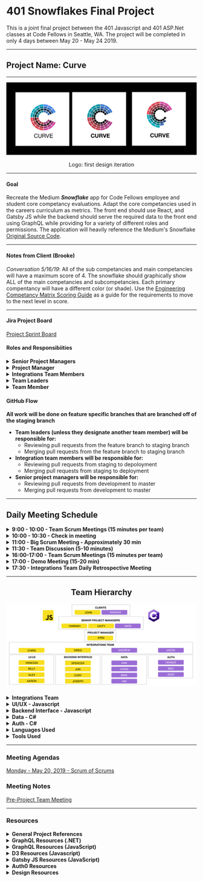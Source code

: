 # 401 Snowflakes Final Project
This is a joint final project between the 401 Javascript and 401 ASP.Net classes at Code Fellows in Seattle, WA. The project will be completed in only 4 days between May 20 - May 24 2019.

---
## Project Name: Curve
---
<p align="center">
<img src="./styles/logos/round1.jpg" />
</p>
<p align="center">
Logo: first design iteration
</p>

---

#### Goal
Recreate the Medium **_Snowflake_** app for Code Fellows employee and student core competancy evaluations. Adapt the core competancies used in the careers curriculum as metrics. The front end should use React, and Gatsby JS while the backend should serve the required data to the front end using GraphQL while providing for a variety of different roles and permissions.
The application will heavily reference the Medium's Snowflake [Original Source Code](https://github.com/CodeFellows-Curve/snowflake).

<!-- --- -->

<!-- #### Table of Contents
* [Project Board]()
* [Roles and Responsibilities]()
* [GitHub Workflow]()
* [Daily Schedule]()
* [Team Heirarchy]()
  * [Integrations Team Resources]()
  * [UI/UX Team Resources]()
  * [Backend Integration]()
  * [Data]()
  * [Auth]()
* [Meetings]()
  * [Meeting Notes]()
  * [Meeting Agendas]()
* [Project References]() -->

---

#### Notes from Client (Brooke)
_Conversation 5/16/19_: All of the sub competancies and main competancies will have a maximum score of 4. The snowflake should graphically show ALL of the main competancies and subcompetancies. Each primary compentancy will have a different color (or shade). Use the [Engineering Competancy Matrix Scoring Guide](https://docs.google.com/spreadsheets/d/131XZCEb8LoXqy79WWrhCX4sBnGhCM1nAIz4feFZJsEo/edit#gid=0) as a guide for the requirements to move to the next level in score.

---

<!-- #### Project Description
_Pending_ -->

#### Jira Project Board
[Project Sprint Board](https://401curve.atlassian.net/secure/RapidBoard.jspa?rapidView=1&projectKey=CUR)

#### Roles and Responsibiities
<details>
  <summary><b>Senior Project Managers</b></summary>
  <p><b>Responsibilities</b></p>
    <ul>
      <li>Assist with problem solving as requested</li>
      <li>Participate in scrum meetings</li>
      <li>Review pull requests from deployment to master branches in GitHub</li>
      <li>Merge pull requests from deployment to master branches in GitHub</li>
    </ul>
</details>
<details>
  <summary><b>Project Manager</b></summary>
  <p><b>Responsibilities</b></p>
    <ul>
      <li>Coordinate daily project timelines</li>
      <li>Participate in all scrum meetings</li>
      <li>Lead team meetings</li>
      <li>Manage Jira project board</li>
      <li>Prepare meeting agendas from integration team feedback</li>
      <li>Assist with other tasks as requested</li>
    </ul>
</details>
<details>
  <summary><b>Integrations Team Members</b></summary>
  <p><b>Responsibilities</b></p>
    <ul>
      <li>Facilitate communications between teams</li>
      <li>Participate in scrum of scrum meeting, team specific meetings and end of day planning meeting</li>
      <li>Assist with planning sprints and management of Jira board</li>
      <li>Review and merge pull requests from designated project team from staging branch to deployment</li>
      <li>Ensure that all documentation and testing for assigned team is complete and high quality</li>
      <li>Assist with other tasks as requested</li>
    </ul>
</details>
<details>
  <summary><b>Team Leaders</b></summary>
  <p><b>Responsibilities</b></p>
    <ul>
      <li>Facilitate communications between designated team and integrations team point of contact</li>
      <li>Participate in scrum of scrum meeting and team specific meetings</li>
      <li>Create and delegate tasks from Jira board to team members</li>
    </ul>
</details>
<details>
  <summary><b>Team Member</b></summary>
  <p><b>Responsibilities</b></p>
    <ul>
      <li>Complete delegated tasks as assigned</li>
      <li>Participate in team specific meetings</li>
      <li>Add comments to completed tasks before the end of the day</li>
      <li>Communicate where additional features/tasks may be needed</li>
    </ul>
</details>

#### GitHub Flow
**All work will be done on feature specific branches that are branched off of the staging branch**
* **Team leaders (unless they designate another team member) will be responsible for:** 
  * Reviewing pull requests from the feature branch to staging branch
  * Merging pull requests from the feature branch to staging branch
* **Integration team members will be responsible for:** 
  * Reviewing pull requests from staging to depoloyment
  * Merging pull requests from staging to deployment
* **Senior project managers will be responsible for:**
  * Reviewing pull requests from development to master
  * Merging pull requests from development to master

 ---

<h2><b>Daily Meeting Schedule</b></h2>

<details>
  <summary><b>9:00 - 10:00 - Team Scrum Meetings (15 minutes per team)</b></summary>
  <p><b>Attendees</b></p>
  <ul>
    <li>PM</li>
    <li>Lead TAs</li>
    <li>Integrations Team Representative</li>
    <li>Team Members</li>
  </ul>
  <p><b>Agenda</b></p>
  <ul>
    <li>Present any work since last meeting</li>
    <li>Tasks for the day</li>
    <li>Any known or anticipated problems?</li>
    <li>Communicate any needed coordination with other teams</li>
  </ul>
</details>
<details>
  <summary><b>10:00 - 10:30 - Check in meeting</b></summary>
  <p><b>Attendees</b></p>
    <ul>
      <li>PM</li>
      <li>Integrations Team</li>
    </ul>
  <p><b>Agenda</b></p>
    <ul>
      <li>Plan for the day</li>
      <li>Big picture tasks for each group</li>
      <li>Any additional coordination times between smaller groups?</li>
      <li>Review planned agenda for the Big Scrum Meeting</li>
    </ul>
</details>
<details>
  <summary><b>11:00 - Big Scrum Meeting - Approximately 30 min</b></summary>
  <p><b>Attendees</b></p>
    <ul>
      <li>Clients</li>
      <li>Lead TAs</li>
      <li>PM</li>
      <li>Integrations Team</li>
      <li>Team Leaders</li>
    </ul>
  <p><b>Agenda</b></p>
    <ul>
      <li>What each group will be working on</li>
      <li>Planned inter-team coordination meetings (if any)</li>
      <li>Clarification questions asked of the clients</li>
      <li>Identify any problems where TA help needed</li>
    </ul>
</details>

<details>
  <summary><b>11:30 - Team Discussion (5-10 minutes)</b></summary>
  <p><b>Attendees</b></p>
    <ul>
      <li>Integrations Team Representative</li>
      <li>Team Members</li>
    </ul>
  <p><b>Agenda</b></p>
    <ul>
      <li>Team leader and Integrations team representative communicates team specific information from Big Scrum meeting to team.</li>
    </ul>
</details>
<details>
  <summary><b>16:00-17:00 - Team Scrum Meetings (15 minutes per team)</b></summary>
  <p><b>Attendees</b></p>
    <ul>
      <li>Clients</li>
      <li>All TAs</li>
      <li>PM</li>
      <li>Integrations Team Representative</li>
      <li>Team Members</li>
    </ul>
  <p><b>Agenda</b></p>
    <ul>
      <li>How did the day go</li>
      <li>What was accomplished</li>
      <li>Plan for the next day</li>
    </ul>
</details>
<details>
  <summary><b>17:00 - Demo Meeting (15-20 min)</b></summary>
  <p><b>Attendees</b></p>
    <ul>
      <li>Clients</li>
      <li>Lead TAs</li>
      <li>PM</li>
      <li>Integrations Team</li>
      <li>Team Leaders</li>
    </ul>
  <p><b>Agenda</b></p>
    <ul>
      <li>What was accomplished today</li>
      <li>Demo</li>
      <li>Client Feedback</li>
    </ul>
</details>
<details>
  <summary><b>17:30 - Integrations Team Daily Retrospective Meeting</b></summary>
  <p><b>Attendees</b></p>
    <ul>
      <li>PM</li>
      <li>Integrations Team</li>
    </ul>
  <p><b>Agenda</b></p>
    <ul>
      <li>What was accomplished today</li>
      <li>New tasks for the following day</li>
      <li>Things to discuss/ask at next day big scrum meeting</li>
      <li>Problems were additional resources are needed.</li>
      <li>Update Jira Board</li>
    </ul>
</details>

***

<h2 align="center">Team Hierarchy</h2>
<p align="center">
<img src="./assets/teams-01.jpg" />
</p>

#### 

<details>
  <summary><b>Integrations Team</b></summary><br>
  <span><b>&nbsp; &nbsp; Team Leader: </b></span><span>Erin Trainor</span><br><br>
  <span>&nbsp; &nbsp; &#5852; Team Biographies  - Link Pending</span></br><br>
  <a href="https://docs.google.com/document/d/1RY_Ob5EYsAonB_acwMkEw99AdHmZTKBx20fd3x4WGxQ/edit?usp=sharing">&nbsp; &nbsp; &#5852; Group Agreement</a></br>
  <a href="https://docs.google.com/document/d/104WMsb7SM3s68rgwwktQSdUjv_HaSqFyRajnlSDvFqo/edit?usp=sharing">&nbsp; &nbsp; &#5852; User Stories</a><br><br>
</details>

<details>
  <summary><b>UI/UX - Javascript</b></summary><br>
  <span><b>&nbsp; &nbsp; Integrations Team Point of Contact: </b></span><span>Chris Merritt</span><br>
  <span><b>&nbsp; &nbsp; Team Leader: </b></span><span>Vanessa Wei</span><br><br>
  <span>&nbsp; &nbsp; &#5852; Team Biographies  - Link Pending</span></br><br>
  <a href="https://docs.google.com/document/d/1OPUpRXWkk1Dx0BmRjouBDBCOGXqrlE3Eh6Lt7vcCqz8/edit">&nbsp; &nbsp; &#5852; Group Agreement</a></br>
  <a href="https://docs.google.com/document/d/1-sHkbBGCe7hSizhoMnbMEGOERKmqodXlm7vNn_8pXeo/edit?usp=sharing">&nbsp; &nbsp; &#5852; User Stories</a><br><br>
</details>

<details>
  <summary><b>Backend Interface - Javascript</b></summary><br>
  <span><b>&nbsp; &nbsp; Integrations Team Point of Contact: </b></span><span>Greg Dukes</span><br>
  <span><b>&nbsp; &nbsp; Team Leader: </b></span><span>Spencer Hirata</span><br><br>
  <span>&nbsp; &nbsp; &#5852; Team Biographies  - Link Pending</span></br><br>
  <a href="https://docs.google.com/document/d/1zHWas520gGabNYsYsWhnB7dGbvR6hwNa1sw3Oxc140w/edit?usp=sharing">&nbsp; &nbsp; &#5852; Group Agreement</a></br>
  <a href="https://docs.google.com/document/d/1JnWA1EmyUWowkoHwlc4e0SlBN4xHoipjro0CWolIrOg/edit">&nbsp; &nbsp; &#5852; User Stories</a></br><br>
</details>

<details>
  <summary><b>Data - C#</b></summary><br>
  <span><b>&nbsp; &nbsp; Integrations Team Point of Contact: </b></span><span>Andrew Curtis</span><br>
  <span><b>&nbsp; &nbsp; Team Leader: </b></span><span>Dan Logerstedt</span><br><br>
  <span>&nbsp; &nbsp; &#5852; Team Biographies  - Link Pending</span></br><br>
  <a href="https://docs.google.com/document/d/14jUwk_TpGIYohoteQID2KzxtCYH_F5fuV8_K4IrYTjw/edit?usp=sharing">&nbsp; &nbsp; &#5852; Group Agreement</a></br>
  <a href="https://docs.google.com/document/d/1AEAnTw2npca0iKJMauaP610BuPSltbU-WWCmumHbyzI/edit?usp=sharing">&nbsp; &nbsp; &#5852; User Stories</a></br>
  <a href="https://docs.google.com/document/d/1ALGz_n_w2ro7ABXJRM1wrGTiiZpAuS7h_CFbI77kDxw/edit?usp=sharing">&nbsp; &nbsp; &#5852; Database Schemas</a></br><br>
</details>


<details>
  <summary><b>Auth - C#</b></summary><br>
  <span><b>&nbsp; &nbsp; Integrations Team Point of Contact: </b></span><span>Jason Burns</span><br>
  <span><b>&nbsp; &nbsp; Team Leader: </b></span><span>Tanner Percival</span><br>
  <p>&nbsp; &nbsp; &#5852; Team Biographies - Link Pending</p></br>
  <a href="https://docs.google.com/document/d/1Fg3xK7r6AbVOKgL1zoLrj0qWStzJTY22sHFbpZYmt40/edit?usp=sharing">&nbsp; &nbsp; &#5852; Group Agreement</a></br>
  <a href="https://docs.google.com/document/d/16IYEQbwUyXER-93ScNRK_hSLknBF_-xpLE8MxxJ7HzU/edit">&nbsp; &nbsp; &#5852; User Stories</a></br><br>
</details>

<details>
  <summary><b>Languages Used</b></summary>
  <p>&nbsp; &nbsp; JavaScript</p>
  <p>&nbsp; &nbsp; C#</p>
</details>

<details>
  <summary><b>Tools Used</b></summary>
  <p>&nbsp; &nbsp; GraphQL</p>
  <p>&nbsp; &nbsp; Gatsby JS</p>
  <p>&nbsp; &nbsp; D3</p>
  <p>&nbsp; &nbsp; OAuth or Auth0</p>
</details>

---

### Meeting Agendas
[Monday - May 20, 2019 - Scrum of Scrums](https://docs.google.com/document/d/1j5msQK3yvMYcWajPy490xPcdjOC0vuRDdcfY5PRCoec/edit?usp=sharing)
<!-- [Tuesday - May 21, 2019 - Scrum of Scrums]() - Link Pending
[Wednesday - May 22, 2019 - Scrum of Scrums]() - Link Pending
[Thursday - May 23, 2019 - Scrum of Scrums]() - Link Pending
[Friday - May 24, 2019 - Presentation Prep]() - Link Pending -->

### Meeting Notes
[Pre-Project Team Meeting](./meeting-notes/pre-project-team-meeting-051619.pdf)
<!-- [Monday - May 20, 2019 - Scrum of Scrums]() - Link Pending -->
<!-- [Tuesday - May 21, 2019 - Scrum of Scrums]() - Link Pending
[Wednesday - May 22, 2019 - Scrum of Scrums]() - Link Pending
[Thursday - May 23, 2019 - Scrum of Scrums]() - Link Pending -->

---
### Resources
<details>
  <summary><b>General Project References</b></summary>
  
  <a href="https://snowflake.medium.com/#1,2,3,2,4,1,1,4,3,2,0,4,2,2,3,0,Cersei%20Lannister,Staff%20Engineer">&#5852; Deployed Site To Be Emulated</a></br>
  <a href="https://github.com/Medium/snowflake">&#5852; Source Code of Deployed Site</a></br>
  <a href="https://codefellows.github.io/common_curriculum/career_coaching/Professional_Competencies">&#5852; Code Fellows Core Competancies to Be Included in Modified Application</a></br>
  <a href="https://docs.google.com/spreadsheets/d/131XZCEb8LoXqy79WWrhCX4sBnGhCM1nAIz4feFZJsEo/edit#gid=0">&#5852; Engineering Competancy Matrix Scoring Guide</a></br>
  <a href="https://docs.google.com/spreadsheets/d/1CzgWm-3V0Jk-84M-uYPgu6QCUdVDnjP8DKf4bb2aTeM/edit?usp=sharing">&#5852; Project Team Google Doc</a></br>

</details>

<details>
  <summary><b>GraphQL Resources (.NET)</b></summary>
  <a href="https://graphql-dotnet.github.io/docs/getting-started/introduction/">&#5852; GraphQL .NET</a></br>
  <a href="https://medium.com/volosoft/building-graphql-apis-with-asp-net-core-419b32a5305b">&#5852; Building GraphQL APIs with ASP.NET Core</a></br>
</details>

<details>
  <summary><b>GraphQL Resources (JavaScript)</b></summary>
  <a href="https://graphql.org/code/#javascript">&#5852; GraphQL Docs for JavaScript</a></br>
  <a href="https://www.howtographql.com/">&#5852; Full Stack Tutorial</a></br>
  <a href="https://dev.to/robmatyszewski/best-resources-to-learn-react-graphql-5dkk">&#5852; Best resources to learn React & GraphQL</a></br>
</details>

<details>
  <summary><b>D3 Resources (Javascript)</b></summary>
  <a href="https://d3js.org/">&#5852; D3 Main Site</a></br>
  <a href="https://medium.freecodecamp.org/learn-d3-js-in-5-minutes-c5ec29fb0725">&#5852; Learn D3 in 5 Minutes</a></br>
  <a href="https://scrimba.com/g/gd3js">&#5852; Free D3 Tutorials by Scrimba</a></br>
</details>

<details>
  <summary><b>Gatsby JS Resources (JavaScript)</b></summary>
  <a href="https://www.gatsbyjs.org/">&#5852; Gatsby JS Website</a></br>
  <a href="https://www.gatsbyjs.org/tutorial/">&#5852; Official Gatsby JS Tutorial</a></br>
  <a href="https://www.gatsbyjs.org/docs/querying-with-graphql/">&#5852; Querying Data in Gatsby JS with GraphQL</a></br>
  <a href="https://www.youtube.com/watch?v=6YhqQ2ZW1sc">&#5852; Gatsby Video Tutorial - 1 Hour</a></br>
  <a href="https://www.youtube.com/watch?v=8t0vNu2fCCM">&#5852; Gatsby Video Bootcamp Tutorial - 4 Hours</a></br>
</details>

<details>
  <summary><b>Auth0 Resources</b></summary>
  <a href="https://developer.github.com/v3/#authentication">&#5852; GitHub REST API v3 Auth</a></br>
  <a href="https://auth0.com/blog/securing-gatsby-with-auth0/">&#5852; Securing Gatsby with Auth0 (needs review)</a></br>
</details>

<details>
  <summary><b>Design Resources</b></summary>
  <p>&#5852; Code Fellows Style Guide - Link Pending</p></br>
</details>
